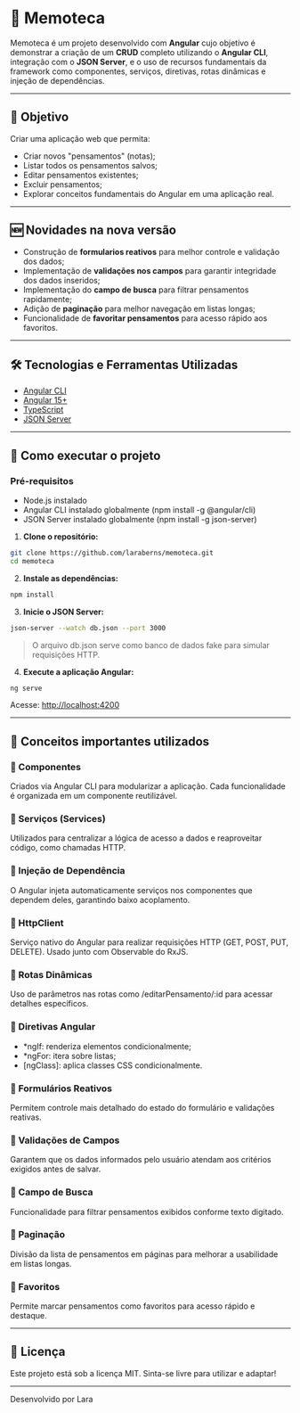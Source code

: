 # 🧠 Memoteca

Memoteca é um projeto desenvolvido com **Angular** cujo objetivo é demonstrar a criação de um **CRUD** completo utilizando o **Angular CLI**, integração com o **JSON Server**, e o uso de recursos fundamentais da framework como componentes, serviços, diretivas, rotas dinâmicas e injeção de dependências.

---

## 📌 Objetivo

Criar uma aplicação web que permita:

- Criar novos "pensamentos" (notas);
- Listar todos os pensamentos salvos;
- Editar pensamentos existentes;
- Excluir pensamentos;
- Explorar conceitos fundamentais do Angular em uma aplicação real.

---

## 🆕 Novidades na nova versão

- Construção de **formularios reativos** para melhor controle e validação dos dados;
- Implementação de **validações nos campos** para garantir integridade dos dados inseridos;
- Implementação do **campo de busca** para filtrar pensamentos rapidamente;
- Adição de **paginação** para melhor navegação em listas longas;
- Funcionalidade de **favoritar pensamentos** para acesso rápido aos favoritos.

---

## 🛠️ Tecnologias e Ferramentas Utilizadas

- [Angular CLI](https://angular.io/cli)
- [Angular 15+](https://angular.io/)
- [TypeScript](https://www.typescriptlang.org/)
- [JSON Server](https://github.com/typicode/json-server)

---

## 🚀 Como executar o projeto

### Pré-requisitos

- Node.js instalado
- Angular CLI instalado globalmente (npm install -g @angular/cli)
- JSON Server instalado globalmente (npm install -g json-server)

1. **Clone o repositório:**

```bash
git clone https://github.com/laraberns/memoteca.git
cd memoteca
```

2. **Instale as dependências:**

```bash
npm install
```

3. **Inicie o JSON Server:**

```bash
json-server --watch db.json --port 3000
```

> O arquivo db.json serve como banco de dados fake para simular requisições HTTP.

4. **Execute a aplicação Angular:**

```bash
ng serve
```

Acesse: [http://localhost:4200](http://localhost:4200)

---

## 🧭 Conceitos importantes utilizados

### 🔹 Componentes
Criados via Angular CLI para modularizar a aplicação. Cada funcionalidade é organizada em um componente reutilizável.

### 🔹 Serviços (Services)
Utilizados para centralizar a lógica de acesso a dados e reaproveitar código, como chamadas HTTP.

### 🔹 Injeção de Dependência
O Angular injeta automaticamente serviços nos componentes que dependem deles, garantindo baixo acoplamento.

### 🔹 HttpClient
Serviço nativo do Angular para realizar requisições HTTP (GET, POST, PUT, DELETE). Usado junto com Observable do RxJS.

### 🔹 Rotas Dinâmicas
Uso de parâmetros nas rotas como /editarPensamento/:id para acessar detalhes específicos.

### 🔹 Diretivas Angular
- *ngIf: renderiza elementos condicionalmente;
- *ngFor: itera sobre listas;
- [ngClass]: aplica classes CSS condicionalmente.

### 🔹 Formulários Reativos
Permitem controle mais detalhado do estado do formulário e validações reativas.

### 🔹 Validações de Campos
Garantem que os dados informados pelo usuário atendam aos critérios exigidos antes de salvar.

### 🔹 Campo de Busca
Funcionalidade para filtrar pensamentos exibidos conforme texto digitado.

### 🔹 Paginação
Divisão da lista de pensamentos em páginas para melhorar a usabilidade em listas longas.

### 🔹 Favoritos
Permite marcar pensamentos como favoritos para acesso rápido e destaque.

---

## 📄 Licença

Este projeto está sob a licença MIT. Sinta-se livre para utilizar e adaptar!

---

Desenvolvido por Lara
